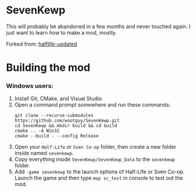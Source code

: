 # SevenKewp

This will probably be abandoned in a few months and never touched again. I just want to learn how to make a mod, mostly.

Forked from: [halflife-updated](https://github.com/Solokiller/halflife-updated)

# Building the mod
### Windows users:
1. Install Git, CMake, and Visual Studio
1. Open a command prompt somewhere and run these commands:
    ```
    git clone --recurse-submodules https://github.com/wootguy/SevenKewp.git
    cd SevenKewp && mkdir build && cd build
    cmake .. -A Win32
    cmake --build . --config Release
    ```
1. Open your `Half-Life` or `Sven Co-op` folder, then create a new folder inside named `sevenkewp`.
1. Copy everything inside `SevenKewp/SevenKewp_Data` to the `sevenkewp` folder.
1. Add `-game sevenkewp` to the launch options of Half-Life or Sven Co-op. Launch the game and then type `map sc_test` in console to test out the mod.
